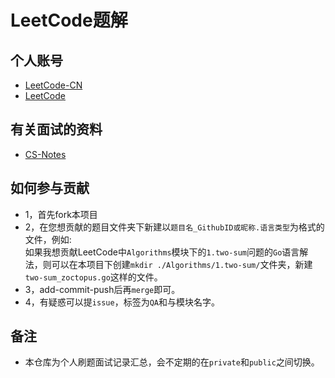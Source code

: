 ﻿# LeetCode题解  

## 个人账号  

- [LeetCode-CN](https://leetcode-cn.com/u/zoctopus_zhang/)  
- [LeetCode](https://leetcode.com/zoctopus/)


## 有关面试的资料  

- [CS-Notes](https://cyc2018.github.io/CS-Notes/#/)  

## 如何参与贡献  

- 1，首先fork本项目  
- 2，在您想贡献的题目文件夹下新建以`题目名_GithubID或昵称.语言类型`为格式的文件，例如:  
如果我想贡献LeetCode中`Algorithms`模块下的`1.two-sum`问题的`Go`语言解法，则可以在本项目下创建`mkdir ./Algorithms/1.two-sum/`文件夹，新建`two-sum_zoctopus.go`这样的文件。  
- 3，add-commit-push后再`merge`即可。  
- 4，有疑惑可以提`issue`，标签为`QA`和与模块名字。  

## 备注  

- 本仓库为个人刷题面试记录汇总，会不定期的在`private`和`public`之间切换。  

